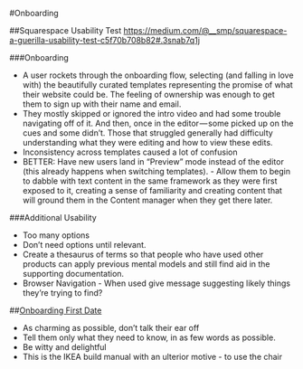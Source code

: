 #Onboarding

##Squarespace Usability Test
https://medium.com/@__smp/squarespace-a-guerilla-usability-test-c5f70b708b82#.3snab7q1j

###Onboarding
- A user rockets through the onboarding flow, selecting (and falling in love with) the beautifully curated templates representing the promise of what their website could be. The feeling of ownership was enough to get them to sign up with their name and email.
- They mostly skipped or ignored the intro video and had some trouble navigating off of it. And then, once in the editor — some picked up on the cues and some didn’t. Those that struggled generally had difficulty understanding what they were editing and how to view these edits.
- Inconsistency across templates caused a lot of confusion
- BETTER: Have new users land in “Preview” mode instead of the editor (this already happens when switching templates). - Allow them to begin to dabble with text content in the same framework as they were first exposed to it, creating a sense of familiarity and creating content that will ground them in the Content manager when they get there later.

###Additional Usability
- Too many options
- Don’t need options until relevant.
- Create a thesaurus of terms so that people who have used other products can apply previous mental models and still  find aid in the supporting documentation.
- Browser Navigation - When used give message suggesting likely things they’re trying to find?  


##[Onboarding First Date](http://www.dtelepathy.com/blog/design/ux-flows-onboarding)

- As charming as possible, don’t talk their ear off
- Tell them only what they need to know, in as few words as possible.
- Be witty and delightful
- This is the IKEA build manual with an ulterior motive - to use the chair

